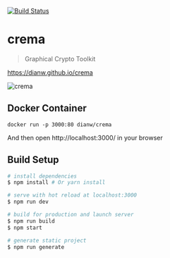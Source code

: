 [![Build Status](https://travis-ci.org/dianw/crema.svg?branch=master)](https://travis-ci.org/dianw/crema)

# crema

> Graphical Crypto Toolkit

https://dianw.github.io/crema

![crema](https://user-images.githubusercontent.com/363775/32182106-81f8c62c-bdc8-11e7-8a65-3c4630c8b699.png)

## Docker Container
```
docker run -p 3000:80 dianw/crema
```
And then open http://localhost:3000/ in your browser

## Build Setup

``` bash
# install dependencies
$ npm install # Or yarn install

# serve with hot reload at localhost:3000
$ npm run dev

# build for production and launch server
$ npm run build
$ npm start

# generate static project
$ npm run generate
```

